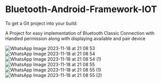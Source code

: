 # Bluetooth-Android-Framework-IOT
To get a Git project into your build:

A Project for easy implementation of Bluetooth Classic Connection with Handled permission along with displaying available and pair device


![WhatsApp Image 2023-11-18 at 21 08 53](https://github.com/chayan2024/Bluetooth-Android-Framework-IOT/assets/149087337/ee943911-9768-44d2-ae82-bfa0fcf54e51)
![WhatsApp Image 2023-11-18 at 21 08 54](https://github.com/chayan2024/Bluetooth-Android-Framework-IOT/assets/149087337/0d6249fd-ec4a-43df-9f32-f9cead294b95)
![WhatsApp Image 2023-11-18 at 21 08 54 (1)](https://github.com/chayan2024/Bluetooth-Android-Framework-IOT/assets/149087337/72f999a0-a1dd-40aa-a5eb-cbbf8b3ac59c)
![WhatsApp Image 2023-11-18 at 21 08 55](https://github.com/chayan2024/Bluetooth-Android-Framework-IOT/assets/149087337/35e2208b-4351-4b14-9464-6fcab3dac5cf)
![WhatsApp Image 2023-11-18 at 21 08 55 (1)](https://github.com/chayan2024/Bluetooth-Android-Framework-IOT/assets/149087337/5bb62979-83b7-4e5d-9bc3-00bd1adc76ed)
![WhatsApp Image 2023-11-18 at 21 08 55 (2)](https://github.com/chayan2024/Bluetooth-Android-Framework-IOT/assets/149087337/3d9514c3-d81b-4bd3-835b-932ab6052978)

